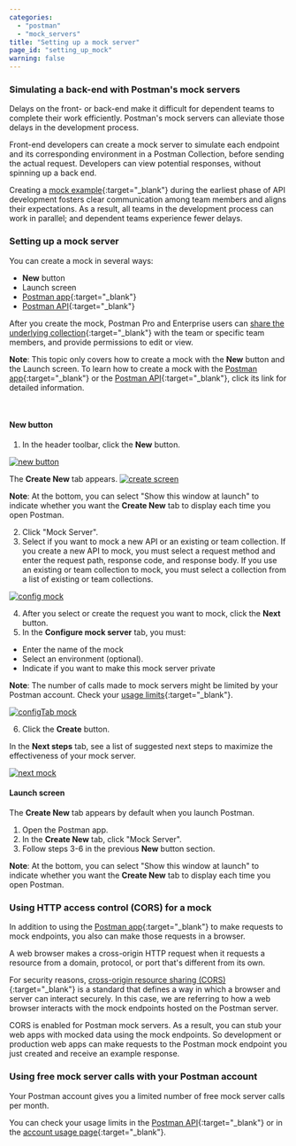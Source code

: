 ```yaml
---
categories:
  - "postman"
  - "mock_servers"
title: "Setting up a mock server"
page_id: "setting_up_mock"
warning: false
---
```



### Simulating a back-end with Postman's mock servers

Delays on the front- or back-end make it difficult for dependent teams to complete their work efficiently. Postman's mock servers can alleviate those delays in the development process. 

Front-end developers can create a mock server to simulate each endpoint and its corresponding environment in a Postman Collection, before sending the actual request. Developers can view potential responses, without spinning up a back end.

Creating a [mock example](/docs/postman/collections/examples){:target="_blank"} during the earliest phase of API development fosters clear communication among team members and aligns their expectations. As a result, all teams in the development process can work in parallel; and dependent teams experience fewer delays.

### Setting up a mock server 

You can create a mock in several ways:

* **New** button
* Launch screen
* [Postman app](/docs/postman/mock_servers/mocking_with_examples){:target="_blank"}
* [Postman API](/docs/postman/mock_servers/mock_with_api){:target="_blank"}

  
After you create the mock, Postman Pro and Enterprise users can [share the underlying collection](/docs/postman/team_library/sharing#sharing-collections){:target="_blank"} with the team or specific team members, and provide permissions to edit or view.

**Note**: This topic only covers how to create a mock with the **New** button and the Launch screen. To learn how to create a mock with the [Postman app](/docs/postman/mock_servers/mocking_with_examples){:target="_blank"} or the [Postman API](/docs/postman/mock_servers/mock_with_api){:target="_blank"}, click its link for detailed information.

<br>


#### New button

1. In the header toolbar, click the **New** button.

[![new button](https://s3.amazonaws.com/postman-static-getpostman-com/postman-docs/HeaderToolBar.png)](https://s3.amazonaws.com/postman-static-getpostman-com/postman-docs/HeaderToolBar.png)

The **Create New** tab appears.
[![create screen](https://s3.amazonaws.com/postman-static-getpostman-com/postman-docs/collection-create-new-screen2.png)](https://s3.amazonaws.com/postman-static-getpostman-com/postman-docs/collection-create-new-screen2.png)

**Note**: At the bottom, you can select "Show this window at launch" to indicate whether you want the **Create New** tab to display each time you open Postman.

<ol start="2">
  <li>Click "Mock Server".</li>
  <li>Select if you want to mock a new API or an existing or team collection. If you create a new API to mock, you must select a request method and enter the request path, response code, and response body. If you use an existing or team collection to mock, you must select a collection from a list of existing or team collections. </li>
</ol>

[![config mock](https://s3.amazonaws.com/postman-static-getpostman-com/postman-docs/mock-config.png)](https://s3.amazonaws.com/postman-static-getpostman-com/postman-docs/mock-config.png) 

<ol start="4">
  <li>After you select or create the request you want to mock, click the <b>Next</b> button.</li>
  <li>In the <b>Configure mock server</b> tab, you must:</li>
</ol>
  
* Enter the name of the mock
* Select an environment (optional).
* Indicate if you want to make this mock server private

**Note**: The number of calls made to mock servers might be limited by your Postman account. Check your [usage limits]({{site.pm.gs}}/dashboard/usage){:target="_blank"}.
     
 [![configTab mock](https://s3.amazonaws.com/postman-static-getpostman-com/postman-docs/mock-configureTab.png)](https://s3.amazonaws.com/postman-static-getpostman-com/postman-docs/mock-configureTab.png) 
     
<ol start="6">
  <li>Click the <b>Create</b> button.</li>
</ol>

In the **Next steps** tab, see a list of suggested next steps to maximize the effectiveness of your mock server.

 [![next mock](https://s3.amazonaws.com/postman-static-getpostman-com/postman-docs/mock-configureTab.png)](https://s3.amazonaws.com/postman-static-getpostman-com/postman-docs/mock-configureTab.png)  
   
#### Launch screen

The **Create New** tab appears by default when you launch Postman. 

1. Open the Postman app.
2. In the **Create New** tab, click "Mock Server".
3. Follow steps 3-6 in the previous **New** button section. 

**Note**: At the bottom, you can select "Show this window at launch" to indicate whether you want the **Create New** tab to display each time you open Postman.


### Using HTTP access control (CORS) for a mock

In addition to using the [Postman app](/docs/postman/mock_servers/mocking_with_examples){:target="_blank"} to make requests to mock endpoints, you also can make those requests in a browser.

A web browser makes a cross-origin HTTP request when it requests a resource from a domain, protocol, or port that's different from its own. 

For security reasons, [cross-origin resource sharing (CORS)](https://developer.mozilla.org/en-US/docs/Web/HTTP/Access_control_CORS){:target="_blank"} is a standard that defines a way in which a browser and server can interact securely. In this case, we are referring to how a web browser interacts with the mock endpoints hosted on the Postman server.

CORS is enabled for Postman mock servers. As a result, you can stub your web apps with mocked data using the mock endpoints. So development or production web apps can make requests to the Postman mock endpoint you just created and receive an example response.

### Using free mock server calls with your Postman account

Your Postman account gives you a limited number of free mock server calls per month. 

You can check your usage limits in the [Postman API](https://docs.api.getpostman.com){:target="_blank"} or in the [account usage page](https://go.pstmn.io/postman-account-limits){:target="_blank"}.
